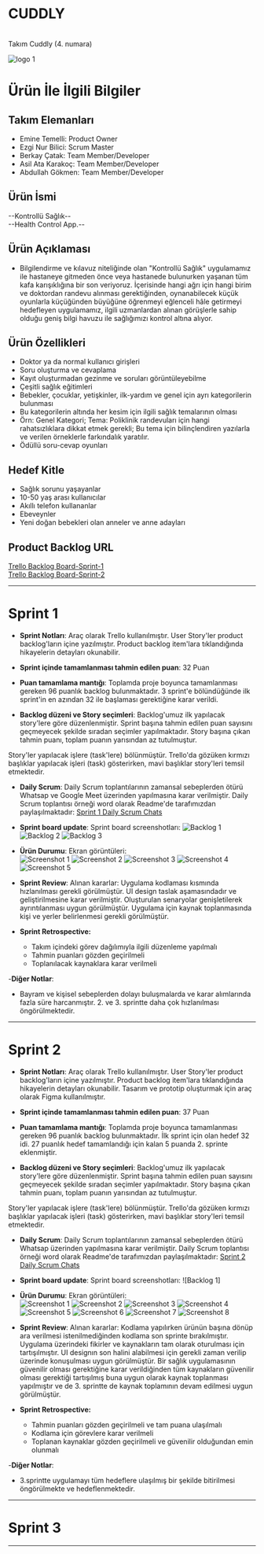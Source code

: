 # CUDDLY
<br>
Takım Cuddly (4. numara)

![logo 1](https://raw.githubusercontent.com/berkaycatak/cuddly/main/ProjectManagement/Sprint1Documents/cuddly.jpg)


# Ürün İle İlgili Bilgiler

## Takım Elemanları

- Emine Temelli: Product Owner
- Ezgi Nur Bilici: Scrum Master
- Berkay Çatak: Team Member/Developer
- Asil Ata Karakoç: Team Member/Developer
- Abdullah Gökmen: Team Member/Developer

## Ürün İsmi

--Kontrollü Sağlık--
<br>--Health Control App.--

## Ürün Açıklaması

- Bilgilendirme ve kılavuz niteliğinde olan "Kontrollü Sağlık" uygulamamız ile hastaneye gitmeden önce veya hastanede bulunurken yaşanan tüm kafa karışıklığına bir son veriyoruz. İçerisinde hangi ağrı için hangi birim ve doktordan randevu alınması gerektiğinden, oynanabilecek küçük oyunlarla küçüğünden büyüğüne öğrenmeyi eğlenceli hâle getirmeyi hedefleyen uygulamamız, ilgili uzmanlardan alınan görüşlerle sahip olduğu geniş bilgi havuzu ile sağlığımızı kontrol altına alıyor.

## Ürün Özellikleri

- Doktor ya da normal kullanıcı girişleri
- Soru oluşturma ve cevaplama
- Kayıt oluşturmadan gezinme ve soruları görüntüleyebilme
- Çeşitli sağlık eğitimleri
- Bebekler, çocuklar, yetişkinler, ilk-yardım ve genel için ayrı kategorilerin bulunması
- Bu kategorilerin altında her kesim için  ilgili sağlık temalarının olması
- Örn: Genel Kategori; Tema: Poliklinik randevuları için hangi rahatsızlıklara dikkat etmek gerekli; Bu tema için bilinçlendiren yazılarla ve verilen örneklerle farkındalık yaratılır.
- Ödüllü soru-cevap oyunları


## Hedef Kitle

- Sağlık sorunu yaşayanlar
- 10-50 yaş arası kullanıcılar
- Akıllı telefon kullananlar
- Ebeveynler
- Yeni doğan bebekleri olan anneler ve anne adayları


## Product Backlog URL

[Trello Backlog Board-Sprint-1](https://trello.com/b/bjUdVQZT/cuddly-1sprint) <br>
[Trello Backlog Board-Sprint-2](https://trello.com/b/yEiIiou0/cuddly-2sprint)

---

# Sprint 1

- **Sprint Notları**: Araç olarak Trello kullanılmıştır. User Story'ler product backlog'ların içine yazılmıştır. Product backlog item'lara tıklandığında hikayelerin detayları okunabilir.

- **Sprint içinde tamamlanması tahmin edilen puan**: 32 Puan

- **Puan tamamlama mantığı**: Toplamda proje boyunca tamamlanması gereken 96 puanlık backlog bulunmaktadır. 3 sprint'e bölündüğünde ilk sprint'in en azından 32 ile başlaması gerektiğine karar verildi.

- **Backlog düzeni ve Story seçimleri**: Backlog'umuz ilk yapılacak story'lere göre düzenlenmiştir. Sprint başına tahmin edilen puan sayısını geçmeyecek şekilde sıradan seçimler yapılmaktadır. Story başına çıkan tahmin puanı, toplam puanın yarısından az tutulmuştur. 

Story'ler yapılacak işlere (task'lere) bölünmüştür. Trello'da gözüken kırmızı başlıklar yapılacak işleri (task) gösterirken, mavi başlıklar story'leri temsil etmektedir.

- **Daily Scrum**: Daily Scrum toplantılarının zamansal sebeplerden ötürü Whatsap ve Google Meet üzerinden yapılmasına karar verilmiştir. Daily Scrum toplantısı örneği word olarak Readme'de tarafımızdan paylaşılmaktadır: [Sprint 1 Daily Scrum Chats](https://github.com/berkaycatak/cuddly/blob/main/ProjectManagement/Sprint1Documents/DailyScrumMeetingNotesSprint1.docx?raw=true)

- **Sprint board update**: Sprint board screenshotları: 
![Backlog 1](https://raw.githubusercontent.com/berkaycatak/cuddly/main/ProjectManagement/Sprint1Documents/backlog-1.png)
![Backlog 2](https://raw.githubusercontent.com/berkaycatak/cuddly/main/ProjectManagement/Sprint1Documents/backlog-2.png)
![Backlog 3](https://raw.githubusercontent.com/berkaycatak/cuddly/main/ProjectManagement/Sprint1Documents/backlog-3.png)



- **Ürün Durumu**: Ekran görüntüleri: <br>
![Screenshot 1](https://raw.githubusercontent.com/berkaycatak/cuddly/main/ProjectManagement/Sprint1Documents/KontrollüSağlık-1.jpg) 
![Screenshot 2](https://raw.githubusercontent.com/berkaycatak/cuddly/main/ProjectManagement/Sprint1Documents/KontrollüSağlık-2.jpg) 
![Screenshot 3](https://raw.githubusercontent.com/berkaycatak/cuddly/main/ProjectManagement/Sprint1Documents/KontrollüSağlık-3.jpg) 
![Screenshot 4](https://raw.githubusercontent.com/berkaycatak/cuddly/main/ProjectManagement/Sprint1Documents/KontrollüSağlık-4.jpg) 
![Screenshot 5](https://raw.githubusercontent.com/berkaycatak/cuddly/main/ProjectManagement/Sprint1Documents/KontrollüSağlık-5.jpg) 
  

- **Sprint Review**: 
Alınan kararlar: Uygulama kodlaması kısmında hızlanılması gerekli görülmüştür. UI design taslak aşamasındadır ve geliştirilmesine karar verilmiştir. Oluşturulan senaryolar genişletilerek ayrıntılanması uygun görülmüştür. Uygulama için kaynak toplanmasında kişi ve yerler belirlenmesi gerekli görülmüştür.

- **Sprint Retrospective:**
  - Takım içindeki görev dağılımıyla ilgili düzenleme yapılmalı
  - Tahmin puanları gözden geçirilmeli
  - Toplanılacak kaynaklara karar verilmeli
  
-**Diğer Notlar**:
- Bayram ve kişisel sebeplerden dolayı buluşmalarda ve karar alımlarında fazla süre harcanmıştır. 2. ve 3. sprintte daha çok hızlanılması öngörülmektedir.

---

# Sprint 2

- **Sprint Notları**: Araç olarak Trello kullanılmıştır. User Story'ler product backlog'ların içine yazılmıştır. Product backlog item'lara tıklandığında hikayelerin detayları okunabilir. Tasarım ve prototip oluşturmak için araç olarak Figma kullanılmıştır.

- **Sprint içinde tamamlanması tahmin edilen puan**: 37 Puan

- **Puan tamamlama mantığı**: Toplamda proje boyunca tamamlanması gereken 96 puanlık backlog bulunmaktadır. İlk sprint için olan hedef 32 idi. 27 puanlık hedef tamamlandığı için kalan 5 puanda 2. sprinte eklenmiştir.

- **Backlog düzeni ve Story seçimleri**: Backlog'umuz ilk yapılacak story'lere göre düzenlenmiştir. Sprint başına tahmin edilen puan sayısını geçmeyecek şekilde sıradan seçimler yapılmaktadır. Story başına çıkan tahmin puanı, toplam puanın yarısından az tutulmuştur. 

Story'ler yapılacak işlere (task'lere) bölünmüştür. Trello'da gözüken kırmızı başlıklar yapılacak işleri (task) gösterirken, mavi başlıklar story'leri temsil etmektedir.

- **Daily Scrum**: Daily Scrum toplantılarının zamansal sebeplerden ötürü Whatsap üzerinden yapılmasına karar verilmiştir. Daily Scrum toplantısı örneği word olarak Readme'de tarafımızdan paylaşılmaktadır: [Sprint 2 Daily Scrum Chats](https://github.com/berkaycatak/cuddly/blob/main/ProjectManagement/Sprint1Documents/DailyScrumMeetingNotesSprint-2.docx)

- **Sprint board update**: Sprint board screenshotları: 
![Backlog 1]

- **Ürün Durumu**: Ekran görüntüleri: <br>
![Screenshot 1 ](https://github.com/berkaycatak/cuddly/blob/main/ProjectManagement/Sprint1Documents/1-2.Sprint-Kontroll%C3%BC_Sa%C4%9Fl%C4%B1k.png)
![Screenshot 2 ](https://github.com/berkaycatak/cuddly/blob/main/ProjectManagement/Sprint1Documents/2-2.Sprint-Kontroll%C3%BC_Sa%C4%9Fl%C4%B1k.png)
![Screenshot 3 ](https://github.com/berkaycatak/cuddly/blob/main/ProjectManagement/Sprint1Documents/3-2.Sprint-Kontroll%C3%BC_Sa%C4%9Fl%C4%B1k.png)
![Screenshot 4 ](https://github.com/berkaycatak/cuddly/blob/main/ProjectManagement/Sprint1Documents/4-2.Sprint-Kontroll%C3%BC_Sa%C4%9Fl%C4%B1k.png)
![Screenshot 5 ](https://github.com/berkaycatak/cuddly/blob/main/ProjectManagement/Sprint1Documents/5-2.Sprint-Kontroll%C3%BC_Sa%C4%9Fl%C4%B1k.png)
![Screenshot 6 ](https://github.com/berkaycatak/cuddly/blob/main/ProjectManagement/Sprint1Documents/6-2.Sprint-Kontroll%C3%BC_Sa%C4%9Fl%C4%B1k.png)
![Screenshot 7 ](https://github.com/berkaycatak/cuddly/blob/main/ProjectManagement/Sprint1Documents/7-2.Sprint-Kontroll%C3%BC_Sa%C4%9Fl%C4%B1k.png)
![Screenshot 8 ](https://github.com/berkaycatak/cuddly/blob/main/ProjectManagement/Sprint1Documents/8-2.Sprint-Kontroll%C3%BC_Sa%C4%9Fl%C4%B1k.png)

- **Sprint Review**: 
Alınan kararlar: Kodlama yapılırken ürünün başına dönüp ara verilmesi istenilmediğinden kodlama son sprinte bırakılmıştır. Uygulama üzerindeki fikirler ve kaynakların tam olarak oturulması için tartışılmıştır. UI designın son halini alabilmesi için gerekli zaman verilip üzerinde konuşulması uygun görülmüştür. Bir sağlık uygulamasının güvenilir olması gerektiğine karar verildiğinden tüm kaynakların güvenilir olması gerektiği tartışılmış buna uygun olarak kaynak toplanması yapılmıştır ve de 3. sprintte de kaynak toplamının devam edilmesi uygun görülmüştür.

- **Sprint Retrospective:**
  - Tahmin puanları gözden geçirilmeli ve tam puana ulaşılmalı
  - Kodlama için görevlere karar verilmeli
  - Toplanan kaynaklar gözden geçirilmeli ve güvenilir olduğundan emin olunmalı
  
-**Diğer Notlar**:
- 3.sprintte uygulamayı tüm hedeflere ulaşılmış bir şekilde bitirilmesi öngörülmekte ve hedeflenmektedir.

---

# Sprint 3

---
